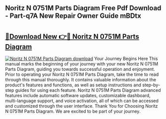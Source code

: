 ## Noritz N 0751M Parts Diagram Free Pdf Download - Part-q7A New Repair Owner Guide mBDtx

# <h2><a href="http://dfokn0z.blite.top/?on=Noritz+N+0751M+Parts+Diagram">🔗Download New 👉🔴 Noritz N 0751M Parts Diagram</a></h2>

[![Noritz N 0751M Parts Diagram download](https://i.imgur.com/lujVjoI.png)](http://dfokn0z.blite.top/?on=Noritz+N+0751M+Parts+Diagram)
Your Journey Begins Here This manual marks the beginning of your journey with your new Noritz N 0751M Parts Diagram, guiding you towards successful operation and enjoyment. Prior to operating your Noritz N 0751M Parts Diagram, take the time to read through this manual thoroughly. It contains valuable information about the product's features and functions, as well as setup instructions and step-by-step guides for using each feature. Noritz N 0751M Parts Diagram advanced features include automatic software updates, customizable dashboard, multi-language support, and voice activation, all of which can be accessed and customized through the user interface. Thank You for Choosing Noritz N 0751M Parts Diagram. We are excited to be part of your journey.
